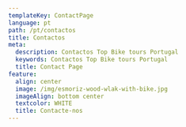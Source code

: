 ```yaml
---
templateKey: ContactPage
language: pt
path: /pt/contactos
title: Contactos
meta:
  description: Contactos Top Bike tours Portugal
  keywords: Contactos Top Bike tours Portugal
  title: Contact Page
feature:
  align: center
  image: /img/esmoriz-wood-wlak-with-bike.jpg
  imageAlign: bottom center
  textcolor: WHITE
  title: Contacte-nos
---
```



